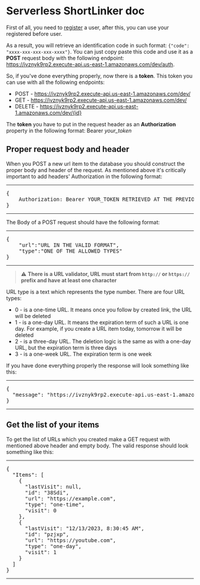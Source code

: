 # Serverless ShortLinker doc

First of all, you need to <a href="https://shortlinker.auth.us-east-1.amazoncognito.com/login?client_id=432f7qk145rf0ha5u5605obpqf&response_type=code&scope=aws.cognito.signin.user.admin+email+openid+phone+profile&redirect_uri=https%3A%2F%2Fivznyk9rp2.execute-api.us-east-1.amazonaws.com%2Fdev%2Fsignin%2F" target="_blank">register</a> a user, after this, you can use your registered before user.

As a result, you will retrieve an identification code in such format: `{"code": "xxxx-xxx-xxx-xxx-xxxx"}`. You can just copy paste this code and use it as a **POST** request body with 
the following endpoint: https://ivznyk9rp2.execute-api.us-east-1.amazonaws.com/dev/auth.

So, if you've done everything properly, now there is a **token**. This token you can use with all the following endpoints:
- POST - https://ivznyk9rp2.execute-api.us-east-1.amazonaws.com/dev/
- GET - https://ivznyk9rp2.execute-api.us-east-1.amazonaws.com/dev/
- DELETE - https://ivznyk9rp2.execute-api.us-east-1.amazonaws.com/dev/{id}

The **token** you have to put in the request header as an **Authorization** property in the following format: Bearer *your_token*

## Proper request body and header
When you POST a new url item to the database you should construct the proper body and header of the request. As mentioned above it's critically important to add headers' Authorization in the following format:

***
<pre>{
    Authorization: Bearer YOUR_TOKEN RETRIEVED AT THE PREVIOUS STEP
}</pre>
***

The Body of a POST request should have the following format:

***
<pre>{
    "url":"URL IN THE VALID FORMAT",
    "type":"ONE OF THE ALLOWED TYPES"
}</pre>
***

> :warning: **There is a URL validator, URL must start from `http://` or `https://` prefix and have at least one character**

URL type is a text which represents the type number. There are four URL types:
<ul>
  <li>0 - is a one-time URL. It means once you follow by created link, the URL will be deleted</li>
  <li>1 - is a one-day URL. It means the expiration term of such a URL is one day. For example, if you create a URL item today, tomorrow it will be deleted</li>
  <li>2 - is a three-day URL. The deletion logic is the same as with a one-day URL, but the expiration term is three days</li>
  <li>3 - is a one-week URL. The expiration term is one week</li>
</ul>
If you have done everything properly the response will look something like this:

***
<pre>{
  "message": "https://ivznyk9rp2.execute-api.us-east-1.amazonaws.com/dev/mkm5o"
}</pre>
***

## Get the list of your items
To get the list of URLs which you created make a GET request with mentioned above header and empty body. The valid response should look something like this:
***
<pre>{
  "Items": [
    {
      "lastVisit": null,
      "id": "38Sdi",
      "url": "https://example.com",
      "type": "one-time",
      "visit": 0
    },
    {
      "lastVisit": "12/13/2023, 8:30:45 AM",
      "id": "pzjxp",
      "url": "https://youtube.com",
      "type": "one-day",
      "visit": 1
    }
  ]
}</pre>
***